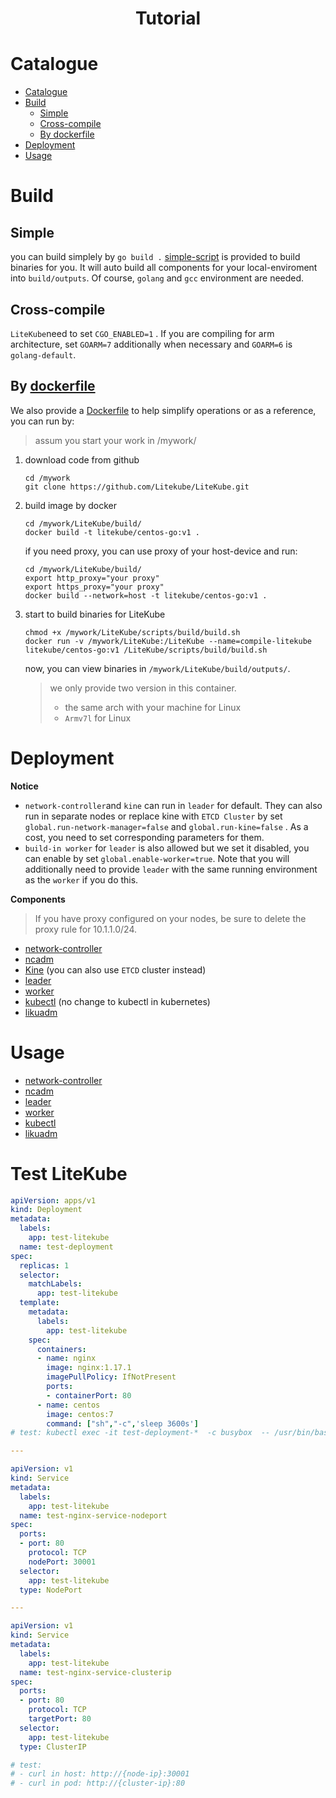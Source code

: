 <h1 align="center">Tutorial</h1>

# Catalogue
- [Catalogue](#catalogue)
- [Build](#build)
  - [Simple](#simple)
  - [Cross-compile](#cross-compile)
  - [By dockerfile](#by-dockerfile)
- [Deployment](#deployment)
- [Usage](#usage)
# Build

## Simple
you can build  simplely by `go build .` [simple-script](https://github.com/Litekube/LiteKube/blob/main/scripts/build/build.sh) is provided to build binaries for you. It will auto build all components for your local-enviroment into `build/outputs`. Of course, `golang` and `gcc` environment are needed.

## Cross-compile
`LiteKube`need to set `CGO_ENABLED=1` . If you are compiling for arm architecture, set `GOARM=7` additionally when necessary and `GOARM=6` is `golang-default`.

## By [dockerfile](../build/Dockerfile)

We also provide a [Dockerfile](../build/Dockerfile) to help simplify operations or as a reference, you can run by:

> assum you start your work in /mywork/

1. download code from github

    ```shell
    cd /mywork
    git clone https://github.com/Litekube/LiteKube.git 
    ```

2. build image by docker

    ```shell
    cd /mywork/LiteKube/build/
    docker build -t litekube/centos-go:v1 .
    ```

    if you need proxy, you can use proxy of your host-device and run:

    ```shell
    cd /mywork/LiteKube/build/
    export http_proxy="your proxy"
    export https_proxy="your proxy"
    docker build --network=host -t litekube/centos-go:v1 .
    ```

3. start to build binaries for LiteKube

    ```shell
    chmod +x /mywork/LiteKube/scripts/build/build.sh
    docker run -v /mywork/LiteKube:/LiteKube --name=compile-litekube litekube/centos-go:v1 /LiteKube/scripts/build/build.sh
    ```

    now, you can view binaries in `/mywork/LiteKube/build/outputs/`. 
    
    > we only provide two version in this container. 
    >
    > - the same arch with your machine for Linux
    > - `Armv7l` for Linux

# Deployment

**Notice**

- `network-controller`and `kine` can run in `leader` for default. They can also run in separate nodes or replace kine with `ETCD Cluster` by set `global.run-network-manager=false` and `global.run-kine=false` . As a cost, you need to set corresponding parameters for them.
- `build-in worker` for `leader` is also allowed but we set it disabled, you can enable by set `global.enable-worker=true`. Note that you will additionally need to provide `leader` with the same running environment as the `worker` if you do this.

**Components**
> If you have proxy configured on your nodes, be sure to delete the proxy rule for 10.1.1.0/24.

- [network-controller](https://github.com/Litekube/network-controller)
- [ncadm](https://github.com/Litekube/network-controller/blob/main/docs/ncadm-explain.md)
- [Kine](https://github.com/Litekube/kine) (you can also use `ETCD` cluster instead)
- [leader](leader/deploy.md)
- [worker](worker/deploy.md)
- [kubectl](kubectl/deploy.md) (no change to kubectl in kubernetes)
- [likuadm](likuadm/deploy.md)

# Usage
- [network-controller](https://github.com/Litekube/network-controller/blob/main/docs/demo-usage.md)
- [ncadm](https://github.com/Litekube/network-controller/blob/main/docs/ncadm-explain.md)
- [leader](leader/usage.md)
- [worker](worker/usage.md)
- [kubectl](https://github.com/kubernetes/kubectl)
- [likuadm](likuadm/usage.md)

# Test LiteKube

```yaml
apiVersion: apps/v1
kind: Deployment
metadata:
  labels:
    app: test-litekube
  name: test-deployment
spec:
  replicas: 1 
  selector:
    matchLabels:
      app: test-litekube
  template:
    metadata:
      labels:
        app: test-litekube
    spec:
      containers:
      - name: nginx
        image: nginx:1.17.1
        imagePullPolicy: IfNotPresent
        ports:
        - containerPort: 80
      - name: centos 
        image: centos:7
        command: ["sh","-c",'sleep 3600s']
# test: kubectl exec -it test-deployment-*  -c busybox  -- /usr/bin/bash

---

apiVersion: v1
kind: Service
metadata:
  labels:
    app: test-litekube
  name: test-nginx-service-nodeport
spec:
  ports:
  - port: 80
    protocol: TCP
    nodePort: 30001
  selector:
    app: test-litekube
  type: NodePort

---

apiVersion: v1
kind: Service
metadata:
  labels:
    app: test-litekube
  name: test-nginx-service-clusterip
spec:
  ports:
  - port: 80
    protocol: TCP
    targetPort: 80
  selector:
    app: test-litekube
  type: ClusterIP

# test: 
# - curl in host: http://{node-ip}:30001
# - curl in pod: http://{cluster-ip}:80
```